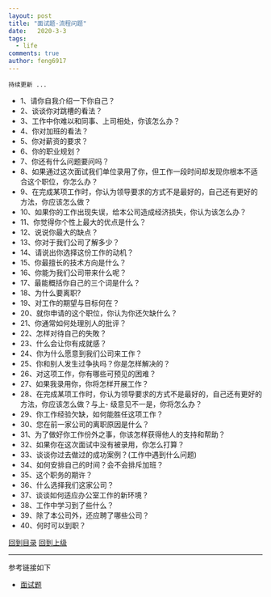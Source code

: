 ```yaml
---
layout: post
title: "面试题-流程问题"
date:   2020-3-3
tags: 
  - life
comments: true
author: feng6917
---
```


`持续更新 ...`

<!-- more -->

- 1、请你自我介绍一下你自己？
- 2、谈谈你对跳槽的看法？
- 3、工作中你难以和同事、上司相处，你该怎么办？
- 4、你对加班的看法？
- 5、你对薪资的要求？
- 6、你的职业规划？
- 7、你还有什么问题要问吗？
- 8、如果通过这次面试我们单位录用了你，但工作一段时间却发现你根本不适合这个职位，你怎么办？
- 9、在完成某项工作时，你认为领导要求的方式不是最好的，自己还有更好的方法，你应该怎么做？
- 10、如果你的工作出现失误，给本公司造成经济损失，你认为该怎么办？
- 11、你觉得你个性上最大的优点是什么？
- 12、说说你最大的缺点？
- 13、你对于我们公司了解多少？
- 14、请说出你选择这份工作的动机？
- 15、你最擅长的技术方向是什么？
- 16、你能为我们公司带来什么呢？
- 17、最能概括你自己的三个词是什么？
- 18、为什么要离职?
- 19、对工作的期望与目标何在？
- 20、就你申请的这个职位，你认为你还欠缺什么？
- 21、你通常如何处理別人的批评？
- 22、怎样对待自己的失敗？
- 23、什么会让你有成就感？
- 24、你为什么愿意到我们公司来工作？
- 25、你和别人发生过争执吗？你是怎样解决的？
- 26、对这项工作，你有哪些可预见的困难？
- 27、如果我录用你，你将怎样开展工作？
- 28、在完成某项工作时，你认为领导要求的方式不是最好的，自己还有更好的方法，你应该怎么做？与上- 级意见不一是，你将怎么办？
- 29、你工作经验欠缺，如何能胜任这项工作？
- 30、您在前一家公司的离职原因是什么？
- 31、为了做好你工作份外之事，你该怎样获得他人的支持和帮助？
- 32、如果你在这次面试中没有被录用，你怎么打算？
- 33、谈谈你过去做过的成功案例？(工作中遇到什么问题)
- 34、如何安排自己的时间？会不会排斥加班？
- 35、这个职务的期许？
- 36、什么选择我们这家公司？
- 37、谈谈如何适应办公室工作的新环境？
- 38、工作中学习到了些什么？
- 39、除了本公司外，还应聘了哪些公司？
- 40、何时可以到职？


[回到目录](../../../_posts/2020-3-3-language-golang.md#目录)
[回到上级](../../../_posts/2020-3-3-language-golang.md#面试题)


---
参考链接如下
- [面试题](http://mian.topgoer.com/)
